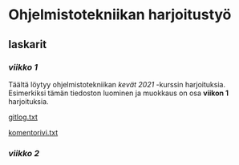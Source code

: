 # Ohjelmistotekniikan harjoitustyö
## **laskarit**
### *viikko 1*

Täältä löytyy ohjelmistotekniikan *kevät 2021* -kurssin harjoituksia.
Esimerkiksi tämän tiedoston luominen ja muokkaus on osa **viikon 1** harjoituksia.

[gitlog.txt](https://github.com/PetroLeh/ot-harjoitustyo/blob/master/laskarit/viikko1/gitlog.txt)

[komentorivi.txt](https://github.com/PetroLeh/ot-harjoitustyo/blob/master/laskarit/viikko1/komentorivi.txt)

### *viikko 2*

